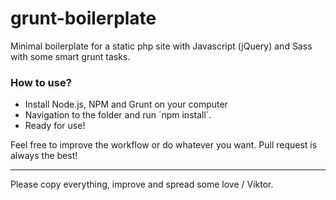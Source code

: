 # grunt-boilerplate

Minimal boilerplate for a static php site with Javascript (jQuery) and Sass with some smart grunt tasks.

### How to use?
- Install Node.js, NPM and Grunt on your computer
- Navigation to the folder and run ´npm install´.
- Ready for use!

Feel free to improve the workflow or do whatever you want. Pull request is always the best!

---

Please copy everything, improve and spread some love / Viktor.
